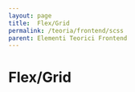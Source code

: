 ```yaml
---
layout: page
title:  Flex/Grid
permalink: /teoria/frontend/scss
parent: Elementi Teorici Frontend
---
```


# Flex/Grid